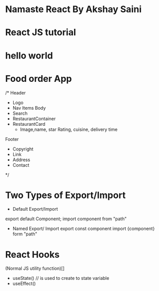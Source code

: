 # Namaste React By Akshay Saini

# React JS tutorial

# hello world

# Food order App

/*
Header

- Logo
- Nav Items
  Body
- Search
- RestaurantContainer
- RestaurantCard
  - Image,name, star Rating, cuisine, delivery time

Footer

- Copyright
- Link
- Address
- Contact

*/

# Two Types of Export/Import

- Default Export/Import

export default Component;
import component from "path"

- Named Export/ Import
  export const component
  import {component} form "path"

# React Hooks

(Normal JS utility function)[]

- useState() // is used to create to state variable
- useEffect()
 